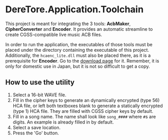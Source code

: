 ﻿# DereTore.Application.Toolchain

This project is meant for integrating the 3 tools: **AcbMaker**, **CipherConverter** and **Encoder**.
It provides an automatic streamline to create CGSS-compatible live music ACB files.

In order to run the application, the executables of those tools must be placed under the directory
containing the executable of this project. Additionally, the `hcaenc_lite.dll` must also be placed
there, as it is a prerequisite for **Encoder**. Go to the [download page](http://adx2le.com/download/index.html)
for it. Remember, it is only for domestic use in Japan, but it is not so difficult to get a copy.

## How to use the utility

1. Select a 16-bit WAVE file.
2. Fill in the cipher keys to generate an dynamically encrypted (type 56) HCA file, or left both textboxes
blank to generate a statically encrypted (type 1) HCA file. They are filled with CGSS cipher keys by default.
3. Fill in a song name. The name shall look like `song_####` where `#`s are digits. An example is already
filled in by default.
4. Select a save location.
5. Press the 'Go' button.
